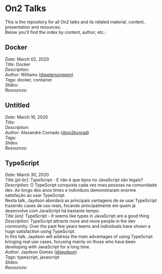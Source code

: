 # On2 Talks
This is the repository for all On2 talks and its related material, content, presentation and resources.  
Below you'll find the index by content, author, etc.:  

## Docker
_Date_: March 02, 2020  
_Title_: Docker  
_Description_:  
_Author_: Williams ([@petersonwpm](https://github.com/orgs/on2-dev/people/petersonwpm))  
_Tags_: docker, container  
_Slides_:  
_Resources_:  

## Untitled
_Date_: March 16, 2020  
_Title_:   
_Description_:  
_Author_: Alexandre Conrado ([@on2konrad](https://github.com/orgs/on2-dev/people/on2konrad))  
_Tags_:  
_Slides_:  
_Resources_: 

## TypeScript
_Date_: March 30, 2020  
_Title [pt-br]_: TypeScript - E não é que tipos no JavaScript são legais?  
_Description_: O TypeScript conquista cada vez mais pessoas na comunidade dev. Ao longo dos anos times e indivíduos demonstraram enorme satisfação ao usar TypeScript.  
Nesta talk, Jaydson abordará as principais vantagens de se usar TypeScript trazendo cases de uso reais, focando principalmente em quem já desenvolve com JavaScript há bastante tempo.  
_Title [en]_: TypeScript - It seems like types in JavaScript are a good thing  
_Description_: TypeScript attracts more and more people in the dev community. Over the past few years teams and individuals have shown a huge satisfaction using TypeScript.  
In this talk, Jaydson will address the main advantages of using TypeScript bringing real use cases, focusing mainly on those who have been developing with JavaScript for a long time.  
_Author_: Jaydson Gomes ([@jaydson](https://github.com/orgs/on2-dev/people/jaydson))  
_Tags_: typescript, javascript  
_Slides_:  
_Resources_: 
